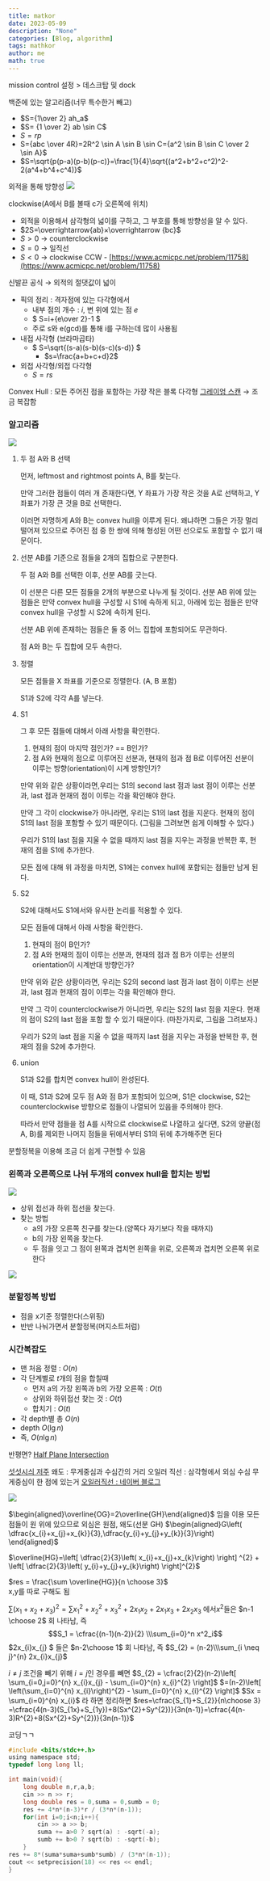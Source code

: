 ```yaml
---
title: matkor
date: 2023-05-09
description: "None"
categories: [Blog, algorithm]
tags: mathkor
author: me
math: true
---
```


mission control 설정 > 데스크탑 및 dock

백준에 있는 알고리즘(너무 특수한거 빼고)

-   $S={1\over 2} ah_a$
-   $S= {1 \over 2} ab \sin C$
-   $S=rp$
-   S={abc \over 4R}=2R^2 \sin A \sin B \sin C={a^2 \sin B \sin C \over 2 \sin A}$
-   $S=\sqrt{p(p-a)(p-b)(p-c)}=\frac{1}{4}\sqrt{(a^2+b^2+c^2)^2-2(a^4+b^4+c^4)}$

외적을 통해 방향성 
![](https://i.imgur.com/b71dMtx.png)


clockwise(A에서 B를 볼때 c가 오른쪽에 위치)

-   외적을 이용해서 삼각형의 넓이를 구하고, 그 부호를 통해 방향성을 알 수 있다.
-   $2S=\overrightarrow{ab}×\overrightarrow {bc}$
-   $S>0$ → counterclockwise
-   $S=0$ → 일직선
-   $S<0$ → clockwise CCW - [https://www.acmicpc.net/problem/11758](https://www.acmicpc.net/problem/11758)

신발끈 공식 → 외적의 절댓값이 넓이

-   픽의 정리 : 격자점에 있는 다각형에서
    -   내부 점의 개수 : $i$, 변 위에 있는 점 $e$
    -   $ S=i+{e\over 2}-1 $
    -   주로 s와 e(gcd)를 통해 i를 구하는데 많이 사용됨
-   내접 사각형 (브라마곱타)
    -   $ S=\sqrt{(s-a)(s-b)(s-c)(s-d)} $
        -   $s=\frac{a+b+c+d}2$
-   외접 사각형/외접 다각형
    -   $S=rs$

Convex Hull : 모든 주어진 점을 포함하는 가장 작은 블록 다각형 [그레이엄 스캔](https://ko.wikipedia.org/wiki/%EA%B7%B8%EB%A0%88%EC%9D%B4%EC%97%84_%EC%8A%A4%EC%BA%94) → 조금 복잡함

### 알고리즘 
![](https://i.imgur.com/ONOvWmd.gif)


1.  두 점 A와 B 선택
    
    먼저, leftmost and rightmost points A, B를 찾는다.
    
    만약 그러한 점들이 여러 개 존재한다면, Y 좌표가 가장 작은 것을 A로 선택하고, Y 좌표가 가장 큰 것을 B로 선택한다.
    
    이러면 자명하게 A와 B는 convex hull을 이루게 된다. 왜냐하면 그들은 가장 멀리 떨어져 있으므로 주어진 점 중 한 쌍에 의해 형성된 어떤 선으로도 포함할 수 없기 때문이다.
    
2.  선분 AB를 기준으로 점들을 2개의 집합으로 구분한다.
    
    두 점 A와 B를 선택한 이후, 선분 AB를 긋는다.
    
    이 선분은 다른 모든 점들을 2개의 부분으로 나누게 될 것이다. 선분 AB 위에 있는 점들은 만약 convex hull을 구성할 시 S1에 속하게 되고, 아래에 있는 점들은 만약 convex hull을 구성할 시 S2에 속하게 된다.
    
    선분 AB 위에 존재하는 점들은 둘 중 어느 집합에 포함되어도 무관하다.
    
    점 A와 B는 두 집합에 모두 속한다.
    
3.  정렬
    
    모든 점들을 X 좌표를 기준으로 정렬한다. (A, B 포함)
    
    S1과 S2에 각각 A를 넣는다.
    
4.  S1
    
    그 후 모든 점들에 대해서 아래 사항을 확인한다.
    
    1.  현재의 점이 마지막 점인가? == B인가?
    2.  점 A와 현재의 점으로 이루어진 선분과, 현재의 점과 점 B로 이루어진 선분이 이루는 방향(orientation)이 시계 방향인가?
    
    만약 위와 같은 상황이라면,우리는 S1의 second last 점과 last 점이 이루는 선분과, last 점과 현재의 점이 이루는 각을 확인해야 한다.
    
    만약 그 각이 clockwise가 아니라면, 우리는 S1의 last 점을 지운다. 현재의 점이 S1의 last 점을 포함할 수 있기 때문이다. (그림을 그려보면 쉽게 이해할 수 있다.)
    
    우리가 S1의 last 점을 지울 수 없을 때까지 last 점을 지우는 과정을 반복한 후, 현재의 점을 S1에 추가한다.
    
    모든 점에 대해 위 과정을 마치면, S1에는 convex hull에 포함되는 점들만 남게 된다.
    
5.  S2
    
    S2에 대해서도 S1에서와 유사한 논리를 적용할 수 있다.
    
    모든 점들에 대해서 아래 사항을 확인한다.
    
    1.  현재의 점이 B인가?
    2.  점 A와 현재의 점이 이루는 선분과, 현재의 점과 점 B가 이루는 선분의 orientation이 시계반대 방향인가?
    
    만약 위와 같은 상황이라면, 우리는 S2의 second last 점과 last 점이 이루는 선분과, last 점과 현재의 점이 이루는 각을 확인해야 한다.
    
    만약 그 각이 counterclockwise가 아니라면, 우리는 S2의 last 점을 지운다. 현재의 점이 S2의 last 점을 포함 할 수 있기 때문이다. (마찬가지로, 그림을 그려보자.)
    
    우리가 S2의 last 점을 지울 수 없을 때까지 last 점을 지우는 과정을 반복한 후, 현재의 점을 S2에 추가한다.
    
6.  union
    
    S1과 S2를 합치면 convex hull이 완성된다.
    
    이 때, S1과 S2에 모두 점 A와 점 B가 포함되어 있으며, S1은 clockwise, S2는 counterclockwise 방향으로 점들이 나열되어 있음을 주의해야 한다.
    
    따라서 만약 점들을 점 A를 시작으로 clockwise로 나열하고 싶다면, S2의 양끝(점 A, B)를 제외한 나머지 점들을 뒤에서부터 S1의 뒤에 추가해주면 된다
    

분할정복을 이용해 조금 더 쉽게 구현할 수 있음

### 왼쪽과 오른쪽으로 나뉘 두개의 convex hull을 합치는 방법 
![](https://i.imgur.com/5v4CU4p.png)

-   상위 접선과 하위 접선을 찾는다.
-   찾는 방법
    -   a의 가장 오른쪽 친구를 찾는다.(양쪽다 자기보다 작을 때까지)
    -   b의 가장 왼쪽을 찾는다.
    -   두 점을 잇고 그 점이 왼쪽과 겹치면 왼쪽을 위로, 오른쪽과 겹치면 오른쪽 위로 한다

![](https://i.imgur.com/Khbeg1J.png)

### 분할정복 방법

-   점을 x기준 정렬한다(스위핑)
-   반반 나눠가면서 분할정복(머지소트처럼)

### 시간복잡도 

-   맨 처음 정렬 : $O(n)$
-   각 단계별로 $t$개의 점을 합칠때
    -   먼저 a의 가장 왼쪽과 b의 가장 오른쪽 : $O(t)$
    -   상위와 하위접선 찾는 것 : $O(t)$
    -   합치기 : $O(t)$
-   각 depth별 총 $O(n)$
-   depth $O(\lg n)$
-   즉, $O(n\lg n)$

반평면?
[Half Plane Intersection](https://junh0.tistory.com/7)

[섯섯시싀 저주](https://www.acmicpc.net/problem/27300) 왜도 : 무게중심과 수심간의 거리 오일러 직선 : 삼각형에서 외심 수심 무게중심이 한 점에 있는거 [오일러직선 : 네이버 블로그](https://m.blog.naver.com/PostView.naver?isHttpsRedirect=true&blogId=alscjf0316&logNo=220205457065)

![](https://i.imgur.com/8w20n0Y.png)


$\begin{aligned}\overline{OG}=2\overline{GH}\end{aligned}$ 임을 이용 
모든 점들이 원 위에 있으므로 외심은 원점, 왜도(선분 GH)
$\begin{aligned}G\left( \dfrac{x_{i}+x_{j}+x_{k}}{3},\dfrac{y_{i}+y_{j}+y_{k}}{3}\right) \end{aligned}$

$\overline{HG}=\left[ \dfrac{2}{3}\left( x_{i}+x_{j}+x_{k}\right) \right] ^{2} + \left[ \dfrac{2}{3}\left( y_{i}+y_{j}+y_{k}\right) \right]^{2}$

$res = \frac{\sum \overline{HG}}{n \choose 3}$  
x,y를 따로 구해도 됨

$\sum(x_1 + x_2 + x_3)^2 =\sum x_1^2 + x_2^2 + x_3^2 + 2x_1x_2 + 2x_1x_3 + 2x_2x_3$ 에서$x^2$들은 $n-1 \choose 2$ 회 나타남, 즉 $$S_1 = \cfrac{(n-1)(n-2)}{2} \\\sum_{i=0}^n x^2_i$$ $2x_{i}x_{j} $ 들은 $n-2\choose 1$ 회 나타남, 즉 $S_{2} = (n-2)\\\sum_{i \neq j}^{n} 2x_{i}x_{j}$  

$i \neq j$ 조건을 빼기 위해 $i=j$인 경우를 빼면 
$S_{2} = \cfrac{2}{2}(n-2)\left[ \sum_{i=0,j=0}^{n} x_{i}x_{j} - \sum_{i=0}^{n} x_{i}^{2} \right]$
$=(n-2)\left[ \left(\sum_{i=0}^{n} x_{i}\right)^{2} - \sum_{i=0}^{n} x_{i}^{2} \right]$
$Sx = \sum_{i=0}^{n} x_{i}$ 라 하면
정리하면 $res=\cfrac{S_{1}+S_{2}}{n\choose 3} =\cfrac{4(n-3)(S_{1x}+S_{1y})+8(Sx^{2}+Sy^{2})}{3n(n-1)}=\cfrac{4(n-3)R^{2}+8(Sx^{2}+Sy^{2})}{3n(n-1)}$

코딩ㄱㄱ
```c
#include <bits/stdc++.h>
using namespace std;
typedef long long ll;

int main(void){
	long double n,r,a,b;
	cin >> n >> r;
	long double res = 0,suma = 0,sumb = 0;
	res += 4*n*(n-3)*r / (3*n*(n-1));
	for(int i=0;i<n;i++){
		cin >> a >> b;
		suma += a>0 ? sqrt(a) : -sqrt(-a);
		sumb += b>0 ? sqrt(b) : -sqrt(-b);
	}
res += 8*(suma*suma+sumb*sumb) / (3*n*(n-1));
cout << setprecision(18) << res << endl;
}
```